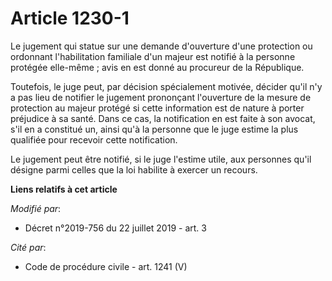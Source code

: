 # Article 1230-1

Le jugement qui statue sur une demande d'ouverture d'une protection ou ordonnant l'habilitation familiale d'un majeur est
notifié à la personne protégée elle-même ; avis en est donné au procureur de la République.

Toutefois, le juge peut, par décision spécialement motivée, décider qu'il n'y a pas lieu de notifier le jugement prononçant
l'ouverture de la mesure de protection au majeur protégé si cette information est de nature à porter préjudice à sa santé.
Dans ce cas, la notification en est faite à son avocat, s'il en a constitué un, ainsi qu'à la personne que le juge estime la
plus qualifiée pour recevoir cette notification.

Le jugement peut être notifié, si le juge l'estime utile, aux personnes qu'il désigne parmi celles que la loi habilite à
exercer un recours.

**Liens relatifs à cet article**

_Modifié par_:

  - Décret n°2019-756 du 22 juillet 2019 - art. 3

_Cité par_:

  - Code de procédure civile - art. 1241 (V)
